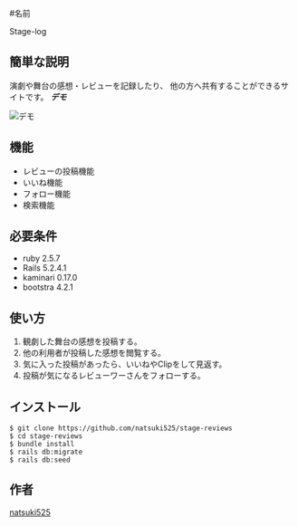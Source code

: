 #名前

Stage-log

## 簡単な説明
 
演劇や舞台の感想・レビューを記録したり、
他の方へ共有することができるサイトです。
***デモ***
 
![デモ](https://image-url.gif)
 
## 機能
 
- レビューの投稿機能
- いいね機能
- フォロー機能
- 検索機能
 
## 必要条件
- ruby 2.5.7
- Rails 5.2.4.1
- kaminari 0.17.0
- bootstra 4.2.1

## 使い方
 
1. 観劇した舞台の感想を投稿する。
2. 他の利用者が投稿した感想を閲覧する。
3. 気に入った投稿があったら、いいねやClipをして見返す。
4. 投稿が気になるレビューワーさんをフォローする。
 
## インストール
 
```
$ git clone https://github.com/natsuki525/stage-reviews
$ cd stage-reviews
$ bundle install
$ rails db:migrate
$ rails db:seed
```
 
## 作者
 
[natsuki525](https://github.com/natsuki525)